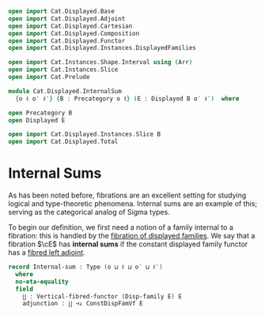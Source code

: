 ```agda
open import Cat.Displayed.Base
open import Cat.Displayed.Adjoint
open import Cat.Displayed.Cartesian
open import Cat.Displayed.Composition
open import Cat.Displayed.Functor
open import Cat.Displayed.Instances.DisplayedFamilies

open import Cat.Instances.Shape.Interval using (Arr)
open import Cat.Instances.Slice
open import Cat.Prelude

module Cat.Displayed.InternalSum
  {o ℓ o′ ℓ′} {B : Precategory o ℓ} (E : Displayed B o′ ℓ′)  where

open Precategory B
open Displayed E

open import Cat.Displayed.Instances.Slice B
open import Cat.Displayed.Total
```

# Internal Sums

As has been noted before, fibrations are an excellent setting for studying
logical and type-theoretic phenomena. Internal sums are an example of this;
serving as the categorical analog of Sigma types.

To begin our definition, we first need a notion of a family internal to
a fibration: this is handled by the [fibration of displayed families].
We say that a fibration $\cE$ has **internal sums** if the constant
displayed family functor has a [fibred left adjoint].

[fibration of displayed families]: Cat.Displayed.Instances.DisplayedFamilies.html
[fibred left adjoint]: Cat.Displayed.Adjoint.html

```agda
record Internal-sum : Type (o ⊔ ℓ ⊔ o′ ⊔ ℓ′)
  where
  no-eta-equality
  field
    ∐ : Vertical-fibred-functor (Disp-family E) E
    adjunction : ∐ ⊣↓ ConstDispFamVf E
```
